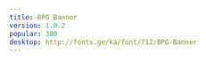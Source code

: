 ```yaml
---
title: BPG Banner
version: 1.0.2
popular: 300
desktop: http://fonts.ge/ka/font/712/BPG-Banner
---
```

